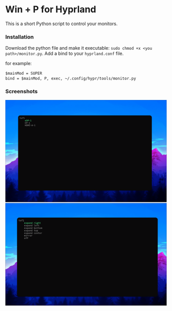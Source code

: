 # Win + P for Hyprland

This is a short Python script to control your monitors.

### Installation
Download the python file and make it executable: `sudo chmod +x <you path>/monitor.py`.
Add a bind to your `hyprland.conf` file.

for example:
```
$mainMod = SUPER
bind = $mainMod, P, exec, ~/.config/hypr/tools/monitor.py
```

### Screenshots
![monitor_selection](img/monitor_selection.png)
![monitor_operation](img/monitor_operation.png)

